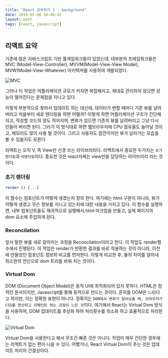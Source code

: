 ```yaml
---
title: "React 공부하기 1 - background"
date: 2019-05-08 10:46:42
layout: post
tags: [react, javascript]
---
```


## 리액트 요약

기존에 많은 자바스크립트 기반 플게임워크들이 있었는데, 대부분의 프레임워크들은 MVC (Model-View-Controller), MVVM(Model-View-View Model), MVW(Model-View-Whatever) 아키텍쳐를 사용하여 개발되었다.

![MVC](https://mdn.mozillademos.org/files/16042/model-view-controller-light-blue.png)

그러나 이 작업은 어플리케이션 규모가 커지면 복잡해지고, 제대로 관리하지 않으면 성능이 떨어진다는 문제점을 지니고 있다.

이렇게 부분적으로 찾아서 업데이트 하는 대신에, 데이터가 변할 때마다 기존 뷰를 날려 버리고 처음부터 새로 렌더링을 하면 어떨까? 이렇게 하면 어플리케이션 구조가 간단해지고, 작성할 코드의 양도 적어지며, 변화가 있으면 기존의 뷰를 날려버리고 그냥 다시 만들어 버리면 된다. 그러가 이 방식대로 하면 웹브라우저에 CPU 점유율도 늘어날 것이고, 메모리도 많이 사용 될 것이다. 그리고 사용자도 잠깐이지만 뷰가 날라가는 모습을 볼 수 있을지도 모른다.

리액트는 오직 V, 즉 View만 신경 쓰는 라이브러리다. 리액트에서 중요한 두가지는 `초기렌더링`과 `리렌더링`이다. 즁요한 것은 react자체는 view만을 담당하는 라이브러리 라는 것이다.

### 초기 렌더링

```js
render () {...}
```

이 함수는 컴포넌트가 어떻게 생겼는지 정의 한다. 여기에는 html 구문이 아니라, 뷰가 어떻게 생겼고 무슨 정보를 지니고 있는지에 대한 내용을 가지고 있다.  이 함수를 실행하면, 내부 컴포넌트들도 재귀적으로 실행해서,html 마크업을 만들고, 실제 페이지의 dom 요소에 주입하게 된다.

### Reconcilation

앞서 말한 뷰를 새로 갈아끼는 과정을 Reconcilation이라고 한다. 이 작업도 render함수에서 진행된다. 이 작업은 render가 반환한 결과를 바로 적용하는 것이 아니라, 이전에 만들었던 컴포넌트 정보와 비교를 먼저한다. 이렇게 비교한 후, 둘의 차이를 알아내 최소한의 연산으로 dom 트리를 바꿔 치는 것이다.

### Virtual Dom

DOM (Document Object Model)은 동적 UI에 최적화되어 있지 못하다. HTML은 정적인 문서이지만, Javascript를 통해 동적으로 만드는 것이다. 흔히들 DOM은 느리다고 하지만, 이는 정확한 표현이 아니다. 정확히는 `DOM에서 변화가 일어났을 때, 브라우저가 CSS를 연산하고 리페인트 하는 과정이 느린 것`이다. 여기애서 React는 Virtual Dom 방식을 사용하여, DOM 업데이트를 추상화 하여 처리횟수를 최소화 하고 효율적으로 처리한다.

![Virtual Dom](https://i1.wp.com/programmingwithmosh.com/wp-content/uploads/2018/11/lnrn_0201.png?ssl=1)

Virtual Dom을 사용한다고 해서 무조건 빠른 것은 아니다. 작업이 매우 간단한 경우에는 리액트가 없는 편이 나을 수 있다. 어쨌거나, React Virtual Dom이 주는 것은 업데이트 처리의 간결성이다.